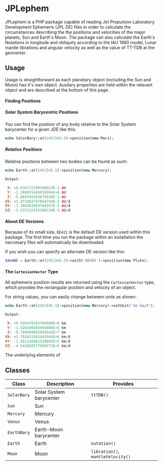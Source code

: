 JPLephem
========
JPLephem is a PHP package capable of reading Jet Propulsion Laboratory Development Ephemeris (JPL DE) files in order to calculate the circumstances describing the the positions and velocities of the major planets, Sun and Earth's Moon. The package can also calculate the Earth's Nutations in longitude and obliquity according to the IAU 1980 model, Lunar mantle librations and angular velocity as well as the value of TT-TDB at the geocenter.


Usage
-----

Usage is straightforward as each planetary object (including the Sun and Moon) has it's own object. Auxilary properties are held within the relavant object and are described at the bottom of this page.


#### Finding Positions

##### Solar System Barycentric Positions

You can find the position of any body relative to the Solar System barycenter for a given JDE like this:
```php
echo SolarBary::at(2451545.5)->position(new Mars);
```

##### Relative Positions
Relative positions between two bodies can be found as such:
```php
echo Earth::at(2451545.5)->position(new Mercury);

Output:

 X: +6.636772399398923E-2 AU
 Y: -1.288855445918994E+0 AU
 Z: -5.869394103679338E-1 AU
VX: +3.872803747094754E-2 AU/d
VY: -1.304262869784337E-3 AU/d
VZ: -3.237232425388239E-3 AU/d
```

#### About DE Versions
Because of its small size, `DE421` is the default DE version used within this package. The first time you run the package within an installation the neccesary files will automatically be downloaded.

If you wish you can specify an alternate DE version like this:
```php
$de405 = Earth::at(2451545.5)->with('DE405')->position(new Pluto);
```


#### The `CartesianVector` Type
All ephemeris position results are returned using the `CartesianVector` type, which provides the rectangular position and velocity of an object.

For string values, you can easily change between units as shown:
```php
echo Earth::at(2451545.5)->position(new Mercury)->setUnit('km km/d');

Output:

 X: +9.928470192706089E+6 km
 Y: -1.928100303495806E+8 km
 Z: -8.780488602095641E+7 km
VX: +5.793631942043564E+6 km/d
VY: -1.951149481528082E+5 km/d
VZ: -4.842830777990772E+5 km/d
```

The underlying elements of 




Classes
-------
Class       | Description             | Provides
------------|-------------------------|------------
`SolarBary` | Solar System barycenter | `ttTDB()`
`Sun`       | Sun                     |
`Mercury`   | Mercury                 |
`Venus`     | Venus                   |
`EarthBary` | Earth-Moon barycenter   |
`Earth`     | Earth                   | `nutation()`
`Moon`      | Moon                    | `libration()`, `mantleVelocity()`


